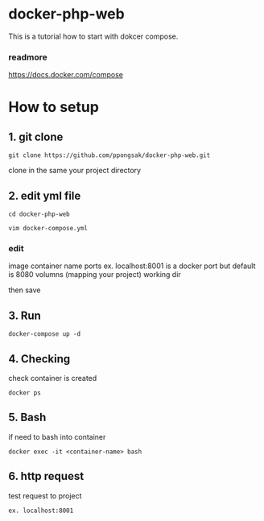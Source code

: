# docker-php-web

This is a tutorial how to start with dokcer compose.

### readmore

https://docs.docker.com/compose

# How to setup

## 1. git clone 

```git clone https://github.com/ppongsak/docker-php-web.git```

clone in the same your project directory

## 2. edit yml file

```cd docker-php-web```

```vim docker-compose.yml```

### edit

image
container name
ports ex. localhost:8001 is a docker port but default is 8080
volumns (mapping your project)
working dir

then save

## 3. Run

```docker-compose up -d```

## 4. Checking 

check container is created

```docker ps```

## 5. Bash

if need to bash into container 

```docker exec -it <container-name> bash```

## 6. http request

test request to project

```ex. localhost:8001```


